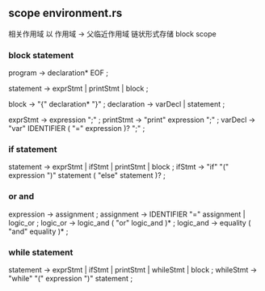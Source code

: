 ## scope    environment.rs
相关作用域 以 作用域 -> 父临近作用域 链状形式存储 block scope


### block statement
program        → declaration* EOF ;

<!-- statement      → exprStmt | printStmt ; -->


statement      → exprStmt | printStmt | block ;

block          → "{" declaration* "}" ;
declaration    → varDecl | statement ;

exprStmt       → expression ";" ;
printStmt      → "print" expression ";" ;
varDecl        → "var" IDENTIFIER ( "=" expression )? ";" ;



### if statement
statement      → exprStmt | ifStmt | printStmt | block ;
ifStmt         → "if" "(" expression ")" statement ( "else" statement )? ;


### or and 
expression     → assignment ;
assignment     → IDENTIFIER "=" assignment | logic_or ;
logic_or       → logic_and ( "or" logic_and )* ;
logic_and      → equality ( "and" equality )* ;

### while statement
statement      → exprStmt | ifStmt | printStmt | whileStmt | block ;
whileStmt      → "while" "(" expression ")" statement ;